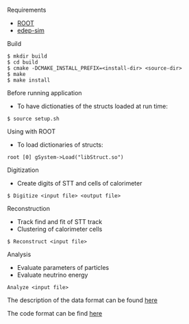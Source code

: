Requirements
- [ROOT](https://root.cern/)
- [edep-sim](https://github.com/ClarkMcGrew/edep-sim)

Build

```
$ mkdir build
$ cd build
$ cmake -DCMAKE_INSTALL_PREFIX=<install-dir> <source-dir>
$ make
$ make install
```

Before running application
- To have dictionaties of the structs loaded at run time:
```
$ source setup.sh
```

Using with ROOT
- To load dictionaries of structs:
```
root [0] gSystem->Load("libStruct.so")
```

Digitization
- Create digits of STT and cells of calorimeter

```
$ Digitize <input file> <output file>
```

Reconstruction
- Track find and fit of STT track
- Clustering of calorimeter cells

```
$ Reconstruct <input file>
```

Analysis
- Evaluate parameters of particles
- Evaluate neutrino energy

```
Analyze <input file>
```

The description of the data format can be found [here](https://github.com/DUNE-ND-SAND/sand-stt/wiki/Data-Model)

The code format can be find [here](https://github.com/DUNE-ND-SAND/sand-stt/wiki/Code-Formatting)
